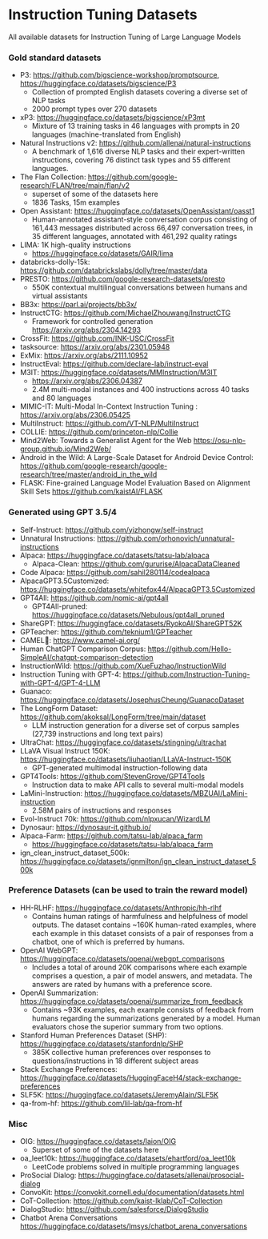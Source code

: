 # Instruction Tuning Datasets
All available datasets for Instruction Tuning of Large Language Models

### Gold standard datasets 
- P3: https://github.com/bigscience-workshop/promptsource, https://huggingface.co/datasets/bigscience/P3
  - Collection of prompted English datasets covering a diverse set of NLP tasks
  - 2000 prompt types over 270 datasets
- xP3: https://huggingface.co/datasets/bigscience/xP3mt
  - Mixture of 13 training tasks in 46 languages with prompts in 20 languages (machine-translated from English)
- Natural Instructions v2: https://github.com/allenai/natural-instructions
  - A benchmark of 1,616 diverse NLP tasks and their expert-written instructions, covering 76 distinct task types and 55 different languages.
- The Flan Collection: https://github.com/google-research/FLAN/tree/main/flan/v2 
  - superset of some of the datasets here
  -  1836 Tasks, 15m examples 
- Open Assistant: https://huggingface.co/datasets/OpenAssistant/oasst1
  - Human-annotated assistant-style conversation corpus consisting of 161,443 messages distributed across 66,497 conversation trees, in 35 different languages, annotated with 461,292 quality ratings
- LIMA: 1K high-quality instructions
  - https://huggingface.co/datasets/GAIR/lima
- databricks-dolly-15k: https://github.com/databrickslabs/dolly/tree/master/data
- PRESTO: https://github.com/google-research-datasets/presto
  - 550K contextual multilingual conversations between humans and virtual assistants
- BB3x: https://parl.ai/projects/bb3x/
- InstructCTG: https://github.com/MichaelZhouwang/InstructCTG
  - Framework for controlled generation https://arxiv.org/abs/2304.14293
- CrossFit: https://github.com/INK-USC/CrossFit
- tasksource: https://arxiv.org/abs/2301.05948
- ExMix: https://arxiv.org/abs/2111.10952
- InstructEval: https://github.com/declare-lab/instruct-eval
- M3IT: https://huggingface.co/datasets/MMInstruction/M3IT
  - https://arxiv.org/abs/2306.04387
  - 2.4M multi-modal instances and 400 instructions across 40 tasks and 80 languages
- MIMIC-IT: Multi-Modal In-Context Instruction Tuning : https://arxiv.org/abs/2306.05425
- MultiInstruct: https://github.com/VT-NLP/MultiInstruct
- COLLIE: https://github.com/princeton-nlp/Collie
- Mind2Web: Towards a Generalist Agent for the Web https://osu-nlp-group.github.io/Mind2Web/    
- Android in the Wild: A Large-Scale Dataset for Android Device Control: https://github.com/google-research/google-research/tree/master/android_in_the_wild
- FLASK: Fine-grained Language Model Evaluation Based on Alignment Skill Sets https://github.com/kaistAI/FLASK


### Generated using GPT 3.5/4

- Self-Instruct: https://github.com/yizhongw/self-instruct
- Unnatural Instructions: https://github.com/orhonovich/unnatural-instructions
- Alpaca: https://huggingface.co/datasets/tatsu-lab/alpaca
  - Alpaca-Clean: https://github.com/gururise/AlpacaDataCleaned
- Code Alpaca: https://github.com/sahil280114/codealpaca
- AlpacaGPT3.5Customized: https://huggingface.co/datasets/whitefox44/AlpacaGPT3.5Customized
- GPT4All: https://github.com/nomic-ai/gpt4all
  - GPT4All-pruned: https://huggingface.co/datasets/Nebulous/gpt4all_pruned
- ShareGPT: https://huggingface.co/datasets/RyokoAI/ShareGPT52K
- GPTeacher: https://github.com/teknium1/GPTeacher
- CAMEL🐪: https://www.camel-ai.org/
- Human ChatGPT Comparison Corpus: https://github.com/Hello-SimpleAI/chatgpt-comparison-detection
- InstructionWild: https://github.com/XueFuzhao/InstructionWild
- Instruction Tuning with GPT-4: https://github.com/Instruction-Tuning-with-GPT-4/GPT-4-LLM
- Guanaco: https://huggingface.co/datasets/JosephusCheung/GuanacoDataset
- The LongForm Dataset: https://github.com/akoksal/LongForm/tree/main/dataset
  - LLM instruction generation for a diverse set of corpus samples (27,739 instructions and long text pairs)
- UltraChat: https://huggingface.co/datasets/stingning/ultrachat
- LLaVA Visual Instruct 150K: https://huggingface.co/datasets/liuhaotian/LLaVA-Instruct-150K
  - GPT-generated multimodal instruction-following data
- GPT4Tools: https://github.com/StevenGrove/GPT4Tools
  - Instruction data to make API calls to several multi-modal models
- LaMini-Instruction: https://huggingface.co/datasets/MBZUAI/LaMini-instruction
  - 2.58M pairs of instructions and responses
- Evol-Instruct 70k: https://github.com/nlpxucan/WizardLM
- Dynosaur: https://dynosaur-it.github.io/
- Alpaca-Farm: https://github.com/tatsu-lab/alpaca_farm
  - https://huggingface.co/datasets/tatsu-lab/alpaca_farm
- ign_clean_instruct_dataset_500k: https://huggingface.co/datasets/ignmilton/ign_clean_instruct_dataset_500k

### Preference Datasets (can be used to train the reward model)
- HH-RLHF: https://huggingface.co/datasets/Anthropic/hh-rlhf
  - Contains human ratings of harmfulness and helpfulness of model outputs. The dataset contains ~160K human-rated examples, where each example in this dataset consists of a pair of responses from a chatbot, one of which is preferred by humans.
- OpenAI WebGPT: https://huggingface.co/datasets/openai/webgpt_comparisons
  - Includes a total of around 20K comparisons where each example comprises a question, a pair of model answers, and metadata. The answers are rated by humans with a preference score.
- OpenAI Summarization: https://huggingface.co/datasets/openai/summarize_from_feedback
  - Contains ~93K examples, each example consists of feedback from humans regarding the summarizations generated by a model. Human evaluators chose the superior summary from two options.
- Stanford Human Preferences Dataset (SHP): https://huggingface.co/datasets/stanfordnlp/SHP
  - 385K collective human preferences over responses to questions/instructions in 18 different subject areas
- Stack Exchange Preferences: https://huggingface.co/datasets/HuggingFaceH4/stack-exchange-preferences
- SLF5K: https://huggingface.co/datasets/JeremyAlain/SLF5K
-  qa-from-hf: https://github.com/lil-lab/qa-from-hf

### Misc
- OIG: https://huggingface.co/datasets/laion/OIG
  - Superset of some of the datasets here
- oa_leet10k: https://huggingface.co/datasets/ehartford/oa_leet10k
  - LeetCode problems solved in multiple programming languages
- ProSocial Dialog: https://huggingface.co/datasets/allenai/prosocial-dialog
- ConvoKit: https://convokit.cornell.edu/documentation/datasets.html
- CoT-Collection: https://github.com/kaist-lklab/CoT-Collection
- DialogStudio: https://github.com/salesforce/DialogStudio
- Chatbot Arena Conversations https://huggingface.co/datasets/lmsys/chatbot_arena_conversations
